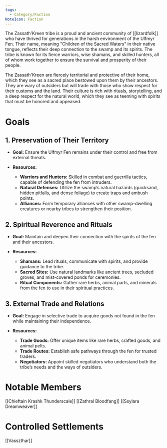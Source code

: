 ```yaml
---
tags:
  - Category/Faction
NoteIcon: Faction
---
```

The Zassath'Kreen tribe is a proud and ancient community of [[lizardfolk]] who have thrived for generations in the harsh environment of the Ulfmyr Fen. Their name, meaning "Children of the Sacred Waters" in their native tongue, reflects their deep connection to the swamp and its spirits. The tribe is known for its fierce warriors, wise shamans, and skilled hunters, all of whom work together to ensure the survival and prosperity of their people.

The Zassath'Kreen are fiercely territorial and protective of their home, which they see as a sacred place bestowed upon them by their ancestors. They are wary of outsiders but will trade with those who show respect for their customs and the land. Their culture is rich with rituals, storytelling, and a deep respect for the natural world, which they see as teeming with spirits that must be honored and appeased.
# Goals
## 1. Preservation of Their Territory
- **Goal:** Ensure the Ulfmyr Fen remains under their control and free from external threats.

- **Resources:**
    - **Warriors and Hunters:** Skilled in combat and guerrilla tactics, capable of defending the fen from intruders.
    - **Natural Defenses:** Utilize the swamp’s natural hazards (quicksand, hidden pitfalls, and dense foliage) to create traps and ambush points.
    - **Alliances:** Form temporary alliances with other swamp-dwelling creatures or nearby tribes to strengthen their position.
## 2. Spiritual Reverence and Rituals
- **Goal:** Maintain and deepen their connection with the spirits of the fen and their ancestors.

- **Resources:**
    - **Shamans:** Lead rituals, communicate with spirits, and provide guidance to the tribe.
    - **Sacred Sites:** Use natural landmarks like ancient trees, secluded groves, and mist-covered ponds for ceremonies.
    - **Ritual Components:** Gather rare herbs, animal parts, and minerals from the fen to use in their spiritual practices.

## 3. External Trade and Relations
- **Goal:** Engage in selective trade to acquire goods not found in the fen while maintaining their independence.

- **Resources:**
    - **Trade Goods:** Offer unique items like rare herbs, crafted goods, and animal pelts.
    - **Trade Routes:** Establish safe pathways through the fen for trusted traders.
    - **Negotiators:** Appoint skilled negotiators who understand both the tribe’s needs and the ways of outsiders.

# Notable Members
[[Chieftain Krashk Thunderscale]]
[[Zathral Bloodfang]]
[[Ssylara Dreamweaver]]
# Controlled Settlements
[[Vasszthar]]